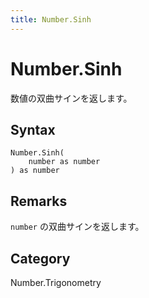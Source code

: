 ```yaml
---
title: Number.Sinh
---
```


# Number.Sinh


数値の双曲サインを返します。


## Syntax

```powerquery
Number.Sinh(
    number as number
) as number
```


## Remarks

<code>number</code> の双曲サインを返します。



## Category
Number.Trigonometry
